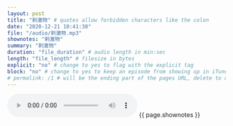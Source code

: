 ```yaml
---
layout: post
title: "剌激物" # quotes allow forbidden characters like the colon
date: "2020-12-21 10:41:30"
file: "/audio/剌激物.mp3"
shownotes: "剌激物"
summary: "剌激物"
duration: "file_duration" # audio length in min:sec
length: "file_length" # filesize in bytes
explicit: "no" # change to yes to flag with the explicit tag
block: "no" # change to yes to keep an episode from showing up in iTunes
# permalink: /1 # will be the ending part of the pages URL, delete to default to the title
---
```


<audio controls>
<source src="{{site.url}}{{site.baseurl}}{{ page.file }}" type="audio/x-mp3">
Your browser does not support the audio element.
</audio>
{{ page.shownotes }}
